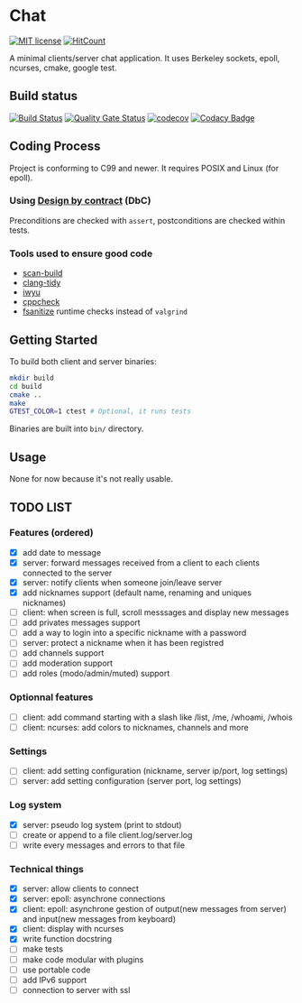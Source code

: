 # Chat
[![MIT license](https://img.shields.io/badge/License-MIT-blue.svg)](https://lbesson.mit-license.org/)
[![HitCount](http://hits.dwyl.io/corentinmusard/mini_cli_chat.svg)](http://hits.dwyl.io/corentinmusard/mini_cli_chat)

A minimal clients/server chat application.
It uses Berkeley sockets, epoll, ncurses, cmake, google test.

## Build status
[![Build Status](https://www.travis-ci.org/corentinmusard/mini_cli_chat.svg?branch=master)](https://www.travis-ci.org/corentinmusard/mini_cli_chat)
[![Quality Gate Status](https://sonarcloud.io/api/project_badges/measure?project=corentinmusard_mini_cli_chat&metric=alert_status)](https://sonarcloud.io/dashboard?id=corentinmusard_mini_cli_chat)
[![codecov](https://codecov.io/gh/corentinmusard/mini_cli_chat/branch/master/graph/badge.svg)](https://codecov.io/gh/corentinmusard/mini_cli_chat)
[![Codacy Badge](https://api.codacy.com/project/badge/Grade/0a07e19caa974f559eb7f2e901c311bb)](https://www.codacy.com/manual/corentinmusard/mini_cli_chat)

## Coding Process

Project is conforming to C99 and newer. It requires POSIX and Linux (for epoll).

### Using [Design by contract](//barrgroup.com/embedded-systems/how-to/design-by-contract-for-embedded-software) (DbC)
Preconditions are checked with `assert`, postconditions are checked within tests.

### Tools used to ensure good code
-   [scan-build](//clang-analyzer.llvm.org/scan-build.html)
-   [clang-tidy](//clang.llvm.org/extra/clang-tidy/)
-   [iwyu](//github.com/include-what-you-use/include-what-you-use)
-   [cppcheck](//github.com/danmar/cppcheck)
-   [fsanitize](//clang.llvm.org/docs/AddressSanitizer.html) runtime checks instead of `valgrind`

## Getting Started
To build both client and server binaries:
```sh
mkdir build
cd build
cmake ..
make
GTEST_COLOR=1 ctest # Optional, it runs tests
```
Binaries are built into `bin/` directory.

## Usage
None for now because it's not really usable.

## TODO LIST
### Features (ordered)
-   [x] add date to message
-   [x] server: forward messages received from a client to each clients connected to the server
-   [x] server: notify clients when someone join/leave server
-   [x] add nicknames support (default name, renaming and uniques nicknames)
-   [ ] client: when screen is full, scroll messsages and display new messages
-   [ ] add privates messages support
-   [ ] add a way to login into a specific nickname with a password
-   [ ] server: protect a nickname when it has been registred
-   [ ] add channels support
-   [ ] add moderation support
-   [ ] add roles (modo/admin/muted) support

### Optionnal features
-   [ ] client: add command starting with a slash like /list, /me, /whoami, /whois
-   [ ] client: ncurses: add colors to nicknames, channels and more

### Settings
-   [ ] client: add setting configuration (nickname, server ip/port, log settings)
-   [ ] server: add setting configuration (server port, log settings)

### Log system
-   [x] server: pseudo log system (print to stdout)
-   [ ] create or append to a file client.log/server.log
-   [ ] write every messages and errors to that file

### Technical things
-   [x] server: allow clients to connect
-   [x] server: epoll: asynchrone connections 
-   [x] client: epoll: asynchrone gestion of output(new messages from server) and input(new messages from keyboard)
-   [x] client: display with ncurses
-   [x] write function docstring
-   [ ] make tests
-   [ ] make code modular with plugins
-   [ ] use portable code
-   [ ] add IPv6 support
-   [ ] connection to server with ssl
